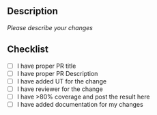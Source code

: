 ## Description
*Please describe your changes*

## Checklist
- [ ] I have proper PR title
- [ ] I have proper PR Description
- [ ] I have added UT for the change
- [ ] I have reviewer for the change
- [ ] I have >80% coverage and post the result here
- [ ] I have added documentation for my changes
